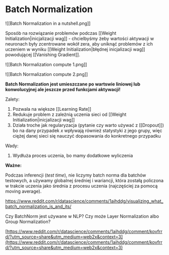 # Batch Normalization

![[Batch Normalization in a nutshell.png]]

Sposób na rozwiązanie problemów podczas [[Weight Initialization|inicjalizacji wag]] - chcielbyśmy żeby wartości aktywacji w neuronach były zcentrowane wokół zera, aby uniknąć problemów z ich uczeniem w wyniku [[Weight Initialization|błędnej inicjalizacji wag]] powodującej [[Vanishing Gradient]].

![[Batch Normalization compute 1.png]]

![[Batch Normalization compute 2.png]]

**Batch Normalization jest umieszczane po wartswie liniowej lub konwolucyjnej ale jeszcze przed funkcjami aktywacji!**

Zalety:
1. Pozwala na większe [[Learning Rate]]
2. Redukuje problem z zależnią uczenia sieci od [[Weight Initialization|inicjalizacji wag]]
3. Działa troche jak regularyzacja (pytanie czy warto używać z [[Dropout]]) bo na dany przypadek $x$ wpływają również statystyki z jego grupy, więc ciężej danej sieci się nauczyć dopasowania do konkretnego przypadku 

Wady:
1. Wydłuża proces uczenia, bo mamy dodatkowe wyliczenia

**Ważne:**

Podczas inferencji (*test time*), nie liczymy batch norma dla batchów testowych, a używamy globalnej średniej i wariancji, która zostałą policzona w trakcie uczenia jako średnia z procesu uczenia (najczęściej za pomocą moving average).




https://www.reddit.com/r/datascience/comments/1aihddg/visualizing_what_batch_normalization_is_and_its/

Czy BatchNorm jest używane w NLP? Czy może Layer Normalization albo Group Normalization?

  

[https://www.reddit.com/r/datascience/comments/1aihddg/comment/kovfrrd/?utm_source=share&utm_medium=web2x&context=3](https://www.reddit.com/r/datascience/comments/1aihddg/comment/kovfrrd/?utm_source=share&utm_medium=web2x&context=3)